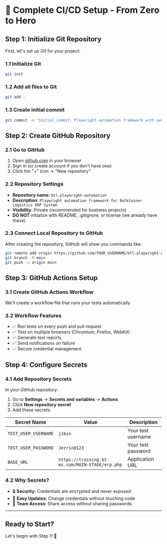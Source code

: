 # 🚀 Complete CI/CD Setup - From Zero to Hero

## Step 1: Initialize Git Repository

First, let's set up Git for your project:

### 1.1 Initialize Git
```bash
git init
```

### 1.2 Add all files to Git
```bash
git add .
```

### 1.3 Create initial commit
```bash
git commit -m "Initial commit: Playwright automation framework with security"
```

## Step 2: Create GitHub Repository

### 2.1 Go to GitHub
1. Open [github.com](https://github.com) in your browser
2. Sign in (or create account if you don't have one)
3. Click the "+" icon → "New repository"

### 2.2 Repository Settings
- **Repository name**: `btl-playwright-automation`
- **Description**: `Playwright automation framework for Bulktainer Logistics ERP System`
- **Visibility**: Private (recommended for business projects)
- **DO NOT** initialize with README, .gitignore, or license (we already have these)

### 2.3 Connect Local Repository to GitHub
After creating the repository, GitHub will show you commands like:
```bash
git remote add origin https://github.com/YOUR_USERNAME/btl-playwright-automation.git
git branch -M main
git push -u origin main
```

## Step 3: GitHub Actions Setup

### 3.1 Create GitHub Actions Workflow
We'll create a workflow file that runs your tests automatically.

### 3.2 Workflow Features
- ✅ Run tests on every push and pull request
- ✅ Test on multiple browsers (Chromium, Firefox, WebKit)
- ✅ Generate test reports
- ✅ Send notifications on failure
- ✅ Secure credential management

## Step 4: Configure Secrets

### 4.1 Add Repository Secrets
In your GitHub repository:
1. Go to **Settings** → **Secrets and variables** → **Actions**
2. Click **New repository secret**
3. Add these secrets:

| Secret Name | Value | Description |
|-------------|--------|-------------|
| `TEST_USER_USERNAME` | `jibin` | Your test username |
| `TEST_USER_PASSWORD` | `Jerrin@123` | Your test password |
| `BASE_URL` | `https://training.bt-ms.com/MAIN-STAGE/erp.php` | Application URL |

### 4.2 Why Secrets?
- 🔒 **Security**: Credentials are encrypted and never exposed
- 🔄 **Easy Updates**: Change credentials without touching code
- 👥 **Team Access**: Share access without sharing passwords

---

## Ready to Start? 

Let's begin with Step 1! 🎯
